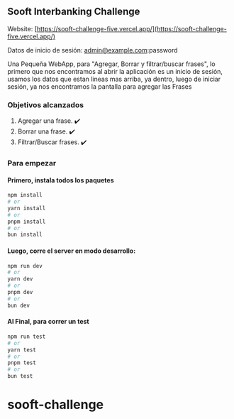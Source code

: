 ## Sooft Interbanking Challenge

Website: [https://sooft-challenge-five.vercel.app/](https://sooft-challenge-five.vercel.app/)

Datos de inicio de sesión: admin@example.com:password

Una Pequeña WebApp, para "Agregar, Borrar y filtrar/buscar frases", lo primero que nos encontramos al abrir la aplicación es un inicio de sesión, usamos los datos que estan lineas mas arriba, ya dentro, luego de iniciar sesión, ya nos encontramos la pantalla para agregar las Frases

### Objetivos alcanzados

1. Agregar una frase. ✔️
2. Borrar una frase. ✔️
3. Filtrar/Buscar frases. ✔️

### Para empezar

#### Primero, instala todos los paquetes

```bash
npm install
# or
yarn install
# or
pnpm install
# or
bun install
```

#### Luego, corre el server en modo desarrollo:

```bash
npm run dev
# or
yarn dev
# or
pnpm dev
# or
bun dev
```

#### Al Final, para correr un test

```bash
npm run test
# or
yarn test
# or
pnpm test
# or
bun test
```

# sooft-challenge
